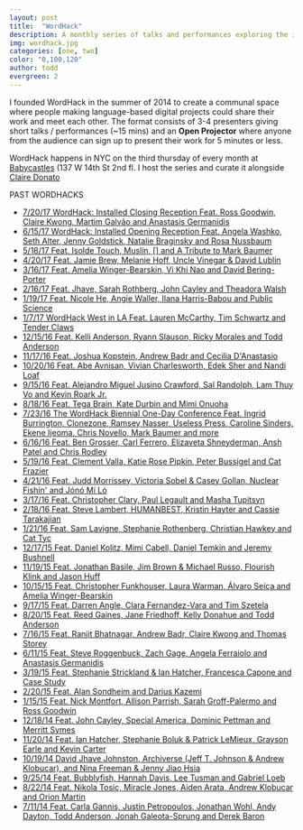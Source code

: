 ```yaml
---
layout: post
title:  "WordHack"
description: A monthly series of talks and performances exploring the intersection of language and technology at Babycastles in NYC that I founded and host.
img: wordhack.jpg
categories: [one, two]
color: "0,100,120"
author: todd
evergreen: 2
---
```


I founded WordHack in the summer of 2014 to create a communal space where people making language-based digital projects could share their work and meet each other. The format consists of 3-4 presenters giving short talks / performances (~15 mins) and an **Open Projector** where anyone from the audience can sign up to present their work for 5 minutes or less. 

WordHack happens in NYC on the third thursday of every month at [Babycastles](http://babycastles.com) (137 W 14th St 2nd fl. I host the series and curate it alongside [Claire Donato](http://somanytumbleweeds.com) 

PAST WORDHACKS
- [7/20/17 WordHack: Installed Closing Reception Feat. Ross Goodwin, Claire Kwong, Martim Galvão and Anastasis Germanidis](https://www.facebook.com/events/797450103754474/)
- [6/15/17 WordHack: Installed Opening Reception Feat. Angela Washko, Seth Alter, Jenny Goldstick, Natalie Braginsky and Rosa Nussbaum](https://www.facebook.com/events/331243147295118/)
- [5/18/17 Feat. Isolde Touch, Muslin, [] and A Tribute to Mark Baumer](https://www.facebook.com/events/405705919829170/)
- [4/20/17 Feat. Jamie Brew, Melanie Hoff, Uncle Vinegar & David Lublin](https://www.facebook.com/events/1414638155273866/)
- [3/16/17 Feat. Amelia Winger-Bearskin, Vi Khi Nao and David Bering-Porter](https://www.facebook.com/events/1013931788708240/)
- [2/16/17 Feat. Jhave, Sarah Rothberg, John Cayley and Theadora Walsh](https://www.facebook.com/events/1636334346670558/)
- [1/19/17 Feat. Nicole He, Angie Waller, Ilana Harris-Babou and Public Science](https://www.facebook.com/events/1765460560441734/)
- [1/7/17 WordHack West in LA Feat. Lauren McCarthy, Tim Schwartz and Tender Claws](https://www.facebook.com/events/170497000095615/)
- [12/15/16 Feat. Kelli Anderson, Ryann Slauson, Ricky Morales and Todd Anderson](https://www.facebook.com/events/354082391612205/)
- [11/17/16 Feat. Joshua Kopstein, Andrew Badr and Cecilia D'Anastasio](https://www.facebook.com/events/1348210528523091/)
- [10/20/16 Feat. Abe Avnisan, Vivian Charlesworth, Edek Sher and Nandi Loaf](https://www.facebook.com/events/196256427471642/)
- [9/15/16 Feat. Alejandro Miguel Jusino Crawford, Sal Randolph, Lam Thuy Vo and Kevin Roark Jr.](https://www.facebook.com/events/1676029872716245/)
- [8/18/16 Feat. Tega Brain, Kate Durbin and Mimi Onuoha](https://www.facebook.com/events/1571932603111131/)
- [7/23/16 The WordHack Biennial One-Day Conference Feat. Ingrid Burrington, Clonezone, Ramsey Nasser, Useless Press, Caroline Sinders, Ekene Ijeoma, Chris Novello, Mark Baumer and more](https://www.facebook.com/events/1562525747385688/)
- [6/16/16 Feat. Ben Grosser, Carl Ferrero, Elizaveta Shneyderman, Ansh Patel and Chris Rodley](https://www.facebook.com/events/137936156615456/)
- [5/19/16 Feat. Clement Valla, Katie Rose Pipkin, Peter Bussigel and Cat Frazier](https://www.facebook.com/events/1178168905550699/)
- [4/21/16 Feat. Judd Morrissey, Victoria Sobel & Casey Gollan, Nuclear Fishin' and Jónó Mí Ló](https://www.facebook.com/events/1724929464415542/)
- [3/17/16 Feat. Christopher Clary, Paul Legault and Masha Tupitsyn](https://www.facebook.com/events/177642639283231/)
- [2/18/16 Feat. Steve Lambert, HUMANBEST, Kristin Hayter and Cassie Tarakajian](https://www.facebook.com/events/174740289562055/)
- [1/21/16 Feat. Sam Lavigne, Stephanie Rothenberg, Christian Hawkey and Cat Tyc](https://www.facebook.com/events/1647939085471751/)
- [12/17/15 Feat. Daniel Kolitz, Mimi Cabell, Daniel Temkin and Jeremy Bushnell](https://www.facebook.com/events/198661763808371/)
- [11/19/15 Feat. Jonathan Basile, Jim Brown & Michael Russo, Flourish Klink and Jason Huff](https://www.facebook.com/events/701084330022525/)
- [10/15/15 Feat. Christopher Funkhouser, Laura Warman, Álvaro Seiça and Amelia Winger-Bearskin](https://www.facebook.com/events/995753600489468/)
- [9/17/15 Feat. Darren Angle, Clara Fernandez-Vara and Tim Szetela](https://www.facebook.com/events/175393149460645/)
- [8/20/15 Feat. Reed Gaines, Jane Friedhoff, Kelly Donahue and Todd Anderson](https://www.facebook.com/events/1613953192206065/)
- [7/16/15 Feat. Ranjit Bhatnagar, Andrew Badr, Claire Kwong and Thomas Storey](https://www.facebook.com/events/855508304542033/)
- [6/11/15 Feat. Steve Roggenbuck, Zach Gage, Angela Ferraiolo and Anastasis Germanidis](https://www.facebook.com/events/1619455494936880/)
- [3/19/15 Feat. Stephanie Strickland & Ian Hatcher, Francesca Capone and Case Study](https://www.facebook.com/events/745307942250509/)
- [2/20/15 Feat. Alan Sondheim and Darius Kazemi](https://www.facebook.com/events/1537176459865170/)
- [1/15/15 Feat. Nick Montfort, Allison Parrish, Sarah Groff-Palermo and Ross Goodwin](https://www.facebook.com/events/1537176459865170/)
- [12/18/14 Feat. John Cayley, Special America, Dominic Pettman and Merritt Symes](https://www.facebook.com/events/406156156201865/)
- [11/20/14 Feat. Ian Hatcher, Stephanie Boluk & Patrick LeMieux, Grayson Earle and Kevin Carter](https://www.facebook.com/events/1546474875585758/)
- [10/19/14 David Jhave Johnston, Archiverse (Jeff T. Johnson & Andrew Klobucar), and Nina Freeman & Jenny Jiao Hsia](https://www.facebook.com/events/708836872538337/)
- [9/25/14 Feat. Bubblyfish, Hannah Davis, Lee Tusman and Gabriel Loeb](https://www.facebook.com/events/1566033796958481/)
- [8/22/14 Feat. Nikola Tosic, Miracle Jones, Aiden Arata, Andrew Klobucar and Orion Martin](https://www.facebook.com/events/755620237833151/)
- [7/11/14 Feat. Carla Gannis, Justin Petropoulos, Jonathan Wohl, Andy Dayton, Todd Anderson, Jonah Galeota-Sprung and Derek Baron](https://www.facebook.com/events/667940996622631/)


